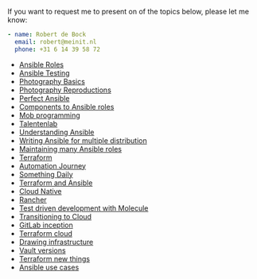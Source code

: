 If you want to request me to present on of the topics below, please let me know:

```yaml
- name: Robert de Bock
  email: robert@meinit.nl
  phone: +31 6 14 39 58 72
```
- [Ansible Roles](/presentations/ansible-roles/)
- [Ansible Testing](/presentations/ansible-testing/)
- [Photography Basics](/presentations/photography-basics/)
- [Photography Reproductions](/presentations/photography-repro/)
- [Perfect Ansible](/presentations/perfect-ansible/)
- [Components to Ansible roles](/presentations/component-to-role/)
- [Mob programming](/presentations/mob-programming/)
- [Talentenlab](/presentations/talentenlab/)
- [Understanding Ansible](/presentations/understanding-ansible/)
- [Writing Ansible for multiple distribution](/presentations//writing-ansible-for-multiple-distros/)
- [Maintaining many Ansible roles](/presentations/maintaining-many-ansible-roles)
- [Terraform](/presentations/terraform)
- [Automation Journey](/presentations/automation-journey)
- [Something Daily](/presentations/something-daily)
- [Terraform and Ansible](/presentations/terraform-and-ansible)
- [Cloud Native](/presentations/cloud-native)
- [Rancher](/presentations/rancher)
- [Test driven development with Molecule](/presentations/test-driven-development-with-molecule/)
- [Transitioning to Cloud](/presentations/transition-to-cloud/)
- [GitLab inception](/presentations/gitlab-inception/)
- [Terraform cloud](/presentations/terraform-cloud/)
- [Drawing infrastructure](/presentations/drawing-infrastructure/)
- [Vault versions](/presentations/vault-versions/)
- [Terraform new things](/presentations/terraform-new-things)
- [Ansible use cases](/presentations/ansible-use-cases)
